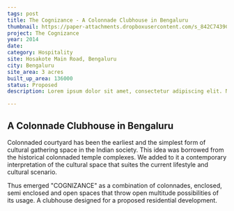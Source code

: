 ```yaml
---
tags: post
title: The Cognizance - A Colonnade Clubhouse in Bengaluru
thumbnail: https://paper-attachments.dropboxusercontent.com/s_842C7439CF78E06F97762365822EB93C67A793D9B5237DBC693F5B6752217B77_1729263452662_01+1+1.jpg
project: The Cognizance
year: 2014
date:
category: Hospitality
site: Hosakote Main Road, Bengaluru
city: Bengaluru
site_area: 3 acres
built_up_area: 136000
status: Proposed
description: Lorem ipsum dolor sit amet, consectetur adipiscing elit. Nullam ultricies interdum tortor, sit amet gravida ipsum fermentum ut. Aenean sagittis metus justo, at vestibulum elit malesuada a. Suspendisse dictum, sapien eu tincidunt convallis, elit urna rhoncus leo, ac fermentum lorem libero in magna. Integer scelerisque odio et convallis faucibus.

---
```


## A Colonnade Clubhouse in Bengaluru

Colonnaded courtyard has been the earliest and the simplest form of cultural gathering space in the Indian society. This idea was borrowed from the historical colonnaded temple complexes. We added to it a contemporary interpretation of the cultural space that suites the current lifestyle and cultural scenario.

Thus emerged "COGNIZANCE" as a combination of colonnades, enclosed, semi enclosed and open spaces that throw open multitude possibilities of its usage. A clubhouse designed for a proposed residential development.

